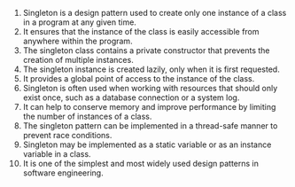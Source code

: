 

1. Singleton is a design pattern used to create only one instance of a class in a program at any given time.
2. It ensures that the instance of the class is easily accessible from anywhere within the program.
3. The singleton class contains a private constructor that prevents the creation of multiple instances.
4. The singleton instance is created lazily, only when it is first requested.
5. It provides a global point of access to the instance of the class.
6. Singleton is often used when working with resources that should only exist once, such as a database connection or a system log.
7. It can help to conserve memory and improve performance by limiting the number of instances of a class.
8. The singleton pattern can be implemented in a thread-safe manner to prevent race conditions.
9. Singleton may be implemented as a static variable or as an instance variable in a class.
10. It is one of the simplest and most widely used design patterns in software engineering.